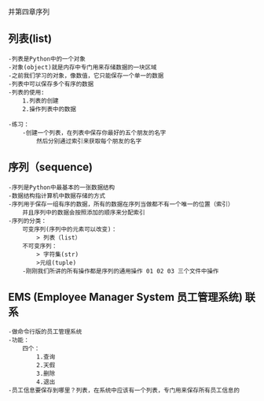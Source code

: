 并第四章序列

## 列表(list)
    -列表是Python中的一个对象
    -对象(object)就是内存中专门用来存储数据的一块区域
    -之前我们学习的对象，像数值，它只能保存一个单一的数据
    -列表中可以保存多个有序的数据 
    -列表的使用:
        1.列表的创建
        2.操作列表中的数据

    -练习：
        -创建一个列表，在列表中保存你最好的五个朋友的名字
            然后分别通过索引来获取每个朋友的名字


## 序列（sequence)
    -序列是Python中最基本的一张数据结构
    -数据结构指计算机中数据存储的方式
    -序列用于保存一组有序的数据，所有的数据在序列当做都不有一个唯一的位置（索引）
        并且序列中的数据会按照添加的顺序来分配索引
    -序列的分类：
        可变序列(序列中的元素可以改变)：
            > 列表（list）
        不可变序列：
            > 字符集(str)
            >元组(tuple)
        -刚刚我们所讲的所有操作都是序列的通用操作 01 02 03 三个文件中操作
        

## EMS (Employee Manager System 员工管理系统) 联系
    -做命令行版的员工管理系统
    -功能：
        四个： 
            1.查询
            2.天假
            3.删除
            4.退出
    -员工信息要保存到哪里？列表，在系统中应该有一个列表，专门用来保存所有员工信息的